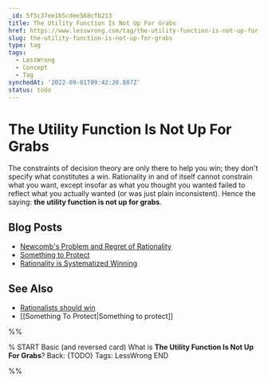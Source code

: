 ```yaml
---
_id: 5f5c37ee1b5cdee568cfb213
title: The Utility Function Is Not Up For Grabs
href: https://www.lesswrong.com/tag/the-utility-function-is-not-up-for-grabs
slug: the-utility-function-is-not-up-for-grabs
type: tag
tags:
  - LessWrong
  - Concept
  - Tag
synchedAt: '2022-09-01T09:42:20.807Z'
status: todo
---
```


# The Utility Function Is Not Up For Grabs

The constraints of decision theory are only there to help you win; they don't specify what constitutes a win. Rationality in and of itself cannot constrain what you want, except insofar as what you thought you wanted failed to reflect what you actually wanted (or was just plain inconsistent). Hence the saying: **the utility function is not up for grabs**.

## Blog Posts

- [Newcomb's Problem and Regret of Rationality](http://lesswrong.com/lw/nc/newcombs_problem_and_regret_of_rationality/)
- [Something to Protect](http://lesswrong.com/lw/nb/something_to_protect/)
- [Rationality is Systematized Winning](http://lesswrong.com/lw/7i/rationality_is_systematized_winning/)

## See Also

- [Rationalists should win](https://wiki.lesswrong.com/wiki/Rationalists_should_win)
- [[Something To Protect|Something to protect]]


%%

% START
Basic (and reversed card)
What is **The Utility Function Is Not Up For Grabs**?
Back: {TODO}
Tags: LessWrong
END

%%
	
